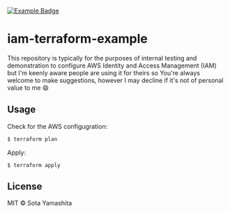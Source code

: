 [example-badge]: https://img.shields.io/badge/Example-infra-orange.svg?style=flat-square
[example-link]:  https://github.com/search?utf8=%E2%9C%93&q=example%2Buser%3Asotayamashita&type=Repositories&ref=searchresults

[![Example Badge][example-badge]][example-link]

# iam-terraform-example

This repository is typically for the purposes of internal testing and demonstration to configure AWS Identity and Access Management (IAM) but I'm keenly aware people are using it for theirs so You're always welcome to make suggestions, however I may decline if it's not of personal value to me :smile:

## Usage

Check for the AWS configugration:

```bash
$ terraform plan
```

Apply:

```
$ terraform apply
```

## License

MIT © Sota Yamashita
